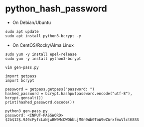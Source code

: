 # python_hash_password

 * On Debian/Ubuntu
```
sudo apt update
sudo apt install python3-bcrypt -y
```
 * On CentOS/Rocky/Alma Linux
```
sudo yum -y install epel-release
sudo yum -y install python3-bcrypt
```

```
vim gen-pass.py

import getpass
import bcrypt

password = getpass.getpass("password: ")
hashed_password = bcrypt.hashpw(password.encode("utf-8"), bcrypt.gensalt())
print(hashed_password.decode())
```

```
python3 gen-pass.py
password: <INPUT-PASSWORD>
$2b$12$.9J0cFyfcLaNjwBW9McDWObbLjM0n0Wb0ToW9wZArxfmwVlctK8SS
```
